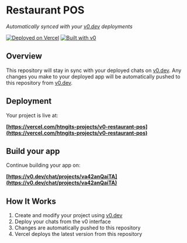 # Restaurant POS

*Automatically synced with your [v0.dev](https://v0.dev) deployments*

[![Deployed on Vercel](https://img.shields.io/badge/Deployed%20on-Vercel-black?style=for-the-badge&logo=vercel)](https://vercel.com/htngits-projects/v0-restaurant-pos)
[![Built with v0](https://img.shields.io/badge/Built%20with-v0.dev-black?style=for-the-badge)](https://v0.dev/chat/projects/va42anQaiTA)

## Overview

This repository will stay in sync with your deployed chats on [v0.dev](https://v0.dev).
Any changes you make to your deployed app will be automatically pushed to this repository from [v0.dev](https://v0.dev).

## Deployment

Your project is live at:

**[https://vercel.com/htngits-projects/v0-restaurant-pos](https://vercel.com/htngits-projects/v0-restaurant-pos)**

## Build your app

Continue building your app on:

**[https://v0.dev/chat/projects/va42anQaiTA](https://v0.dev/chat/projects/va42anQaiTA)**

## How It Works

1. Create and modify your project using [v0.dev](https://v0.dev)
2. Deploy your chats from the v0 interface
3. Changes are automatically pushed to this repository
4. Vercel deploys the latest version from this repository